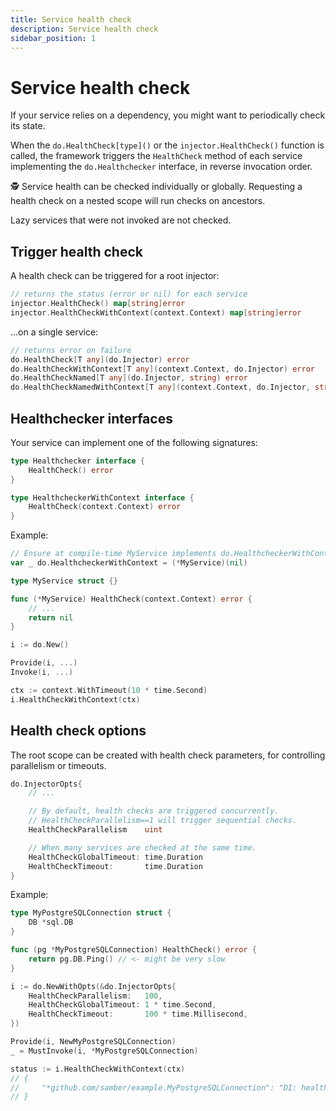 ```yaml
---
title: Service health check
description: Service health check
sidebar_position: 1
---
```


# Service health check

If your service relies on a dependency, you might want to periodically check its state.

When the `do.HealthCheck[type]()` or the `injector.HealthCheck()` function is called, the framework triggers the `HealthCheck` method of each service implementing the `do.Healthchecker` interface, in reverse invocation order.

🕵️ Service health can be checked individually or globally. Requesting a health check on a nested scope will run checks on ancestors.

Lazy services that were not invoked are not checked.

## Trigger health check

A health check can be triggered for a root injector:

```go
// returns the status (error or nil) for each service
injector.HealthCheck() map[string]error
injector.HealthCheckWithContext(context.Context) map[string]error
```

...on a single service:

```go
// returns error on failure
do.HealthCheck[T any](do.Injector) error
do.HealthCheckWithContext[T any](context.Context, do.Injector) error
do.HealthCheckNamed[T any](do.Injector, string) error
do.HealthCheckNamedWithContext[T any](context.Context, do.Injector, string) error
```

## Healthchecker interfaces

Your service can implement one of the following signatures:

```go
type Healthchecker interface {
	HealthCheck() error
}

type HealthcheckerWithContext interface {
	HealthCheck(context.Context) error
}
```

Example:

```go
// Ensure at compile-time MyService implements do.HealthcheckerWithContext
var _ do.HealthcheckerWithContext = (*MyService)(nil)

type MyService struct {}

func (*MyService) HealthCheck(context.Context) error {
    // ...
    return nil
}

i := do.New()

Provide(i, ...)
Invoke(i, ...)

ctx := context.WithTimeout(10 * time.Second)
i.HealthCheckWithContext(ctx)
```

## Health check options

The root scope can be created with health check parameters, for controlling parallelism or timeouts.

```go
do.InjectorOpts{
    // ...

    // By default, health checks are triggered concurrently.
    // HealthCheckParallelism==1 will trigger sequential checks.
    HealthCheckParallelism    uint

    // When many services are checked at the same time.
    HealthCheckGlobalTimeout: time.Duration
    HealthCheckTimeout:       time.Duration
}
```

Example:

```go
type MyPostgreSQLConnection struct {
    DB *sql.DB
}

func (pg *MyPostgreSQLConnection) HealthCheck() error {
    return pg.DB.Ping() // <- might be very slow
}

i := do.NewWithOpts(&do.InjectorOpts{
    HealthCheckParallelism:   100,
    HealthCheckGlobalTimeout: 1 * time.Second,
    HealthCheckTimeout:       100 * time.Millisecond,
})

Provide(i, NewMyPostgreSQLConnection)
_ = MustInvoke(i, *MyPostgreSQLConnection)

status := i.HealthCheckWithContext(ctx)
// {
//     "*github.com/samber/example.MyPostgreSQLConnection": "DI: health check timeout: context deadline exceeded",
// }
```
